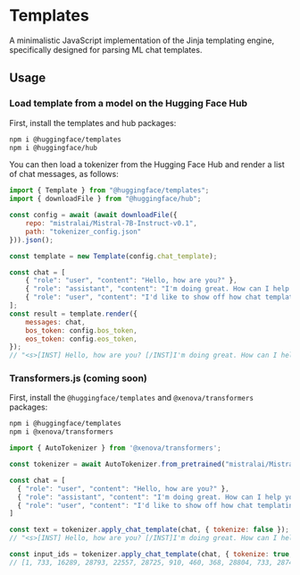 # Templates

A minimalistic JavaScript implementation of the Jinja templating engine, specifically designed for parsing ML chat templates.

## Usage

### Load template from a model on the Hugging Face Hub

First, install the templates and hub packages:
```sh
npm i @huggingface/templates
npm i @huggingface/hub
```

You can then load a tokenizer from the Hugging Face Hub and render a list of chat messages, as follows:

```js
import { Template } from "@huggingface/templates";
import { downloadFile } from "@huggingface/hub";

const config = await (await downloadFile({
    repo: "mistralai/Mistral-7B-Instruct-v0.1",
    path: "tokenizer_config.json"
})).json();

const template = new Template(config.chat_template);

const chat = [
    { "role": "user", "content": "Hello, how are you?" },
    { "role": "assistant", "content": "I'm doing great. How can I help you today?" },
    { "role": "user", "content": "I'd like to show off how chat templating works!" },
];
const result = template.render({
    messages: chat,
    bos_token: config.bos_token,
    eos_token: config.eos_token,
});
// "<s>[INST] Hello, how are you? [/INST]I'm doing great. How can I help you today?</s> [INST] I'd like to show off how chat templating works! [/INST]"
```

### Transformers.js (coming soon)

First, install the `@huggingface/templates` and `@xenova/transformers` packages:
```sh
npm i @huggingface/templates
npm i @xenova/transformers
```

```js
import { AutoTokenizer } from '@xenova/transformers';

const tokenizer = await AutoTokenizer.from_pretrained("mistralai/Mistral-7B-Instruct-v0.1");

const chat = [
  { "role": "user", "content": "Hello, how are you?" },
  { "role": "assistant", "content": "I'm doing great. How can I help you today?" },
  { "role": "user", "content": "I'd like to show off how chat templating works!" },
]

const text = tokenizer.apply_chat_template(chat, { tokenize: false });
// "<s>[INST] Hello, how are you? [/INST]I'm doing great. How can I help you today?</s> [INST] I'd like to show off how chat templating works! [/INST]"

const input_ids = tokenizer.apply_chat_template(chat, { tokenize: true, return_tensor: false });
// [1, 733, 16289, 28793, 22557, 28725, 910, 460, 368, 28804, 733, 28748, 16289, 28793, 28737, 28742, 28719, 2548, 1598, 28723, 1602, 541, 315, 1316, 368, 3154, 28804, 2, 28705, 733, 16289, 28793, 315, 28742, 28715, 737, 298, 1347, 805, 910, 10706, 5752, 1077, 3791, 28808, 733, 28748, 16289, 28793]
```

